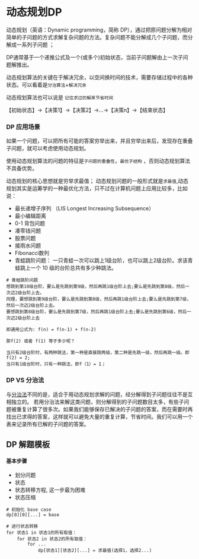 # 动态规划DP

动态规划（英语：Dynamic programming，简称 DP），通过把原问题分解为相对简单的子问题的方式求解复杂问题的方法。复杂问题不能分解成几个子问题，而分解成一系列子问题 ；

DP通常基于一个递推公式及一个(或多个)初始状态，当前子问题解由上一次子问题解推出。


动态规划算法的关键在于解决冗余，以空间换时间的技术，需要存储过程中的各种状态。可以看着是`分治算法`+`解决冗余`


动态规划算法也可以说是 `记住求过的解来节省时间`

【初始状态】→【决策1】→【决策2】→…→【决策n】→【结束状态】


### DP 应用场景

如果一个问题，可以把所有可能的答案穷举出来，并且穷举出来后，发现存在重叠子问题，就可以考虑使用动态规划。

使用动态规划算法的问题的特征是`子问题的重叠性`，`最优子结构` ，否则动态规划算法不具备优势。

动态规划的核心思想就是穷举求最值； 动态规划问题的一般形式就是`求最值`,动态规划其实是运筹学的一种最优化方法，只不过在计算机问题上应用比较多，比如说： 

* 最长递增子序列 （LIS Longest Increasing Subsequence）
* 最小编辑距离
* 0-1 背包问题 
* 凑零钱问题
* 股票问题
* 接雨水问题
* Fibonacci数列 
* 青蛙跳阶问题： 一只青蛙一次可以跳上1级台阶，也可以跳上2级台阶。求该青蛙跳上一个 10 级的台阶总共有多少种跳法。


```
# 青蛙跳阶问题
想跳到第10级台阶，要么是先跳到第9级，然后再跳1级台阶上去;要么是先跳到第8级，然后一次迈2级台阶上去。
同理，要想跳到第9级台阶，要么是先跳到第8级，然后再跳1级台阶上去;要么是先跳到第7级，然后一次迈2级台阶上去。
要想跳到第8级台阶，要么是先跳到第7级，然后再跳1级台阶上去;要么是先跳到第6级，然后一次迈2级台阶上去

即通用公式为: f(n) = f(n-1) + f(n-2)

那f(2) 或者 f(1) 等于多少呢？

当只有2级台阶时，有两种跳法，第一种是直接跳两级，第二种是先跳一级，然后再跳一级。即f(2) = 2;
当只有1级台阶时，只有一种跳法，即f（1）= 1；

```


### DP VS 分治法

与[分治法](分治算法.md)不同的是，适合于用动态规划求解的问题，经分解得到子问题往往不是互相独立的。
若用分治法来解这类问题，则分解得到的子问题数目太多，有些子问题被重复计算了很多次。如果我们能够保存已解决的子问题的答案，而在需要时再找出已求得的答案，这样就可以避免大量的重复计算，节省时间。我们可以用一个表来记录所有已解的子问题的答案。



## DP 解题模板


#### 基本步骤

* 划分问题
* 状态
* 状态转移方程, 这一步最为困难
* 状态压缩



```
# 初始化 base case
dp[0][0][...] = base

# 进行状态转移
for 状态1 in 状态1的所有取值：
    for 状态2 in 状态2的所有取值：
        for ...
            dp[状态1][状态2][...] = 求最值(选择1，选择2...)
```













